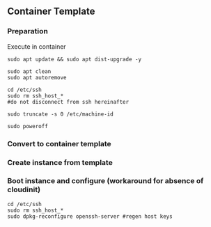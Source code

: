 ## Container Template 

### Preparation

Execute in container
```
sudo apt update && sudo apt dist-upgrade -y

sudo apt clean
sudo apt autoremove

cd /etc/ssh
sudo rm ssh_host_*
#do not disconnect from ssh hereinafter

sudo truncate -s 0 /etc/machine-id

sudo poweroff
```

### Convert to container template

### Create instance from template

### Boot instance and configure (workaround for absence of cloudinit)
```
cd /etc/ssh
sudo rm ssh_host_*
sudo dpkg-reconfigure openssh-server #regen host keys
```
